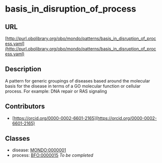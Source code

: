 # basis_in_disruption_of_process 
## URL 
[http://purl.obolibrary.org/obo/mondo/patterns/basis_in_disruption_of_process.yaml](http://purl.obolibrary.org/obo/mondo/patterns/basis_in_disruption_of_process.yaml)
## Description 

A pattern for generic groupings of diseases based around the molecular basis for the disease in terms of a GO molecular function or cellular process.
For example: DNA repair or RAS signaling
## Contributors 
* [https://orcid.org/0000-0002-6601-2165](https://orcid.org/0000-0002-6601-2165) 
## Classes 
* disease: [MONDO:0000001](http://purl.obolibrary.org/obo/MONDO_0000001) 
* process: [BFO:0000015](http://purl.obolibrary.org/obo/BFO_0000015) 
_To be completed_